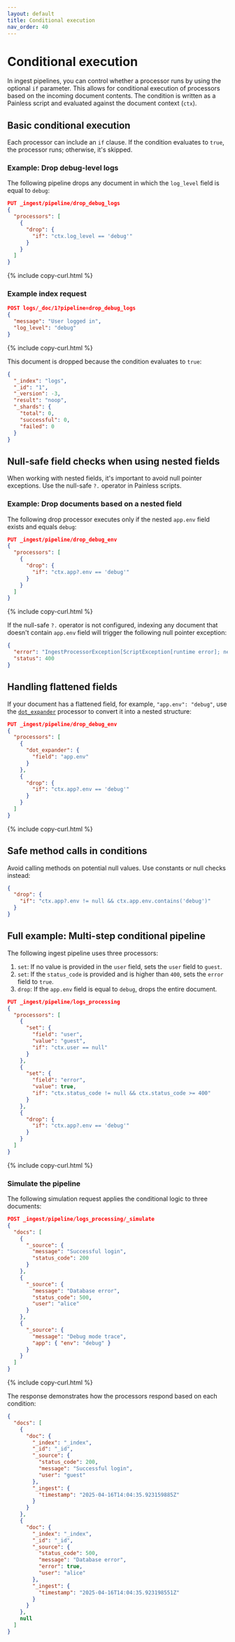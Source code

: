 ```yaml
---
layout: default
title: Conditional execution
nav_order: 40
---
```


# Conditional execution

In ingest pipelines, you can control whether a processor runs by using the optional `if` parameter. This allows for conditional execution of processors based on the incoming document contents. The condition is written as a Painless script and evaluated against the document context (`ctx`).

## Basic conditional execution

Each processor can include an `if` clause. If the condition evaluates to `true`, the processor runs; otherwise, it's skipped.

### Example: Drop debug-level logs

The following pipeline drops any document in which the `log_level` field is equal to `debug`:

```json
PUT _ingest/pipeline/drop_debug_logs
{
  "processors": [
    {
      "drop": {
        "if": "ctx.log_level == 'debug'"
      }
    }
  ]
}
```
{% include copy-curl.html %}

### Example index request

```json
POST logs/_doc/1?pipeline=drop_debug_logs
{
  "message": "User logged in",
  "log_level": "debug"
}
```
{% include copy-curl.html %}

This document is dropped because the condition evaluates to `true`:

```json
{
  "_index": "logs",
  "_id": "1",
  "_version": -3,
  "result": "noop",
  "_shards": {
    "total": 0,
    "successful": 0,
    "failed": 0
  }
}
```

## Null-safe field checks when using nested fields

When working with nested fields, it's important to avoid null pointer exceptions. Use the null-safe `?.` operator in Painless scripts.

### Example: Drop documents based on a nested field

The following drop processor executes only if the nested `app.env` field exists and equals `debug`:

```json
PUT _ingest/pipeline/drop_debug_env
{
  "processors": [
    {
      "drop": {
        "if": "ctx.app?.env == 'debug'"
      }
    }
  ]
}
```
{% include copy-curl.html %}

If the null-safe `?.` operator is not configured, indexing any document that doesn't contain `app.env` field will trigger the following null pointer exception:

```json
{
  "error": "IngestProcessorException[ScriptException[runtime error]; nested: NullPointerException[Cannot invoke \"Object.getClass()\" because \"callArgs[0]\" is null];]",
  "status": 400
}
```

## Handling flattened fields

If your document has a flattened field, for example, `"app.env": "debug"`, use the [`dot_expander`]({{site.url}}{{site.baseurl}}/ingest-pipelines/processors/dot-expander/) processor to convert it into a nested structure:

```json
PUT _ingest/pipeline/drop_debug_env
{
  "processors": [
    {
      "dot_expander": {
        "field": "app.env"
      }
    },
    {
      "drop": {
        "if": "ctx.app?.env == 'debug'"
      }
    }
  ]
}
```
{% include copy-curl.html %}

## Safe method calls in conditions

Avoid calling methods on potential null values. Use constants or null checks instead:

```json
{
  "drop": {
    "if": "ctx.app?.env != null && ctx.app.env.contains('debug')"
  }
}
```

## Full example: Multi-step conditional pipeline

The following ingest pipeline uses three processors:

1. `set`: If no value is provided in the `user` field, sets the `user` field to `guest`.
2. `set`: If the `status_code` is provided and is higher than `400`, sets the `error` field to `true`.
3. `drop`: If the `app.env` field is equal to `debug`, drops the entire document.

```json
PUT _ingest/pipeline/logs_processing
{
  "processors": [
    {
      "set": {
        "field": "user",
        "value": "guest",
        "if": "ctx.user == null"
      }
    },
    {
      "set": {
        "field": "error",
        "value": true,
        "if": "ctx.status_code != null && ctx.status_code >= 400"
      }
    },
    {
      "drop": {
        "if": "ctx.app?.env == 'debug'"
      }
    }
  ]
}
```
{% include copy-curl.html %}

### Simulate the pipeline

The following simulation request applies the conditional logic to three documents:

```json
POST _ingest/pipeline/logs_processing/_simulate
{
  "docs": [
    {
      "_source": {
        "message": "Successful login",
        "status_code": 200
      }
    },
    {
      "_source": {
        "message": "Database error",
        "status_code": 500,
        "user": "alice"
      }
    },
    {
      "_source": {
        "message": "Debug mode trace",
        "app": { "env": "debug" }
      }
    }
  ]
}
```
{% include copy-curl.html %}

The response demonstrates how the processors respond based on each condition:

```json
{
  "docs": [
    {
      "doc": {
        "_index": "_index",
        "_id": "_id",
        "_source": {
          "status_code": 200,
          "message": "Successful login",
          "user": "guest"
        },
        "_ingest": {
          "timestamp": "2025-04-16T14:04:35.923159885Z"
        }
      }
    },
    {
      "doc": {
        "_index": "_index",
        "_id": "_id",
        "_source": {
          "status_code": 500,
          "message": "Database error",
          "error": true,
          "user": "alice"
        },
        "_ingest": {
          "timestamp": "2025-04-16T14:04:35.923198551Z"
        }
      }
    },
    null
  ]
}
```


